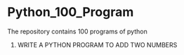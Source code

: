 # Python_100_Program
The repository contains 100 programs of python

1. WRITE A PYTHON PROGRAM TO ADD TWO NUMBERS

